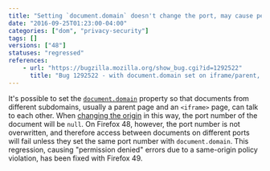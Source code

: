 ```yaml
---
title: "Setting `document.domain` doesn't change the port, may cause permission errors"
date: "2016-09-25T01:23:00-04:00"
categories: ["dom", "privacy-security"]
tags: []
versions: ["48"]
statuses: "regressed"
references:
    - url: "https://bugzilla.mozilla.org/show_bug.cgi?id=1292522"
      title: "Bug 1292522 - with document.domain set on iframe/parent, permission denied on property-access across frame/parent when coming from different ports"
---
```

It's possible to set the [`document.domain`](https://developer.mozilla.org/docs/Web/API/Document/domain) property so that documents from different subdomains, usually a parent page and an `<iframe>` page, can talk to each other. When [changing the origin](https://developer.mozilla.org/docs/Web/Security/Same-origin_policy#Changing_origin) in this way, the port number of the document will be `null`. On Firefox 48, however, the port number is not overwritten, and therefore access between documents on different ports will fail unless they set the same port number with `document.domain`. This regression, causing "permission denied" errors due to a same-origin policy violation, has been fixed with Firefox 49.
